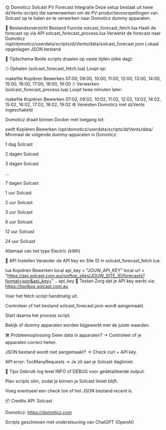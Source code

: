 🌞 Domoticz Solcast PV Forecast Integratie
Deze setup bestaat uit twee dzVents-scripts die samenwerken om de PV-productievoorspellingen van Solcast op te halen en te verwerken naar Domoticz dummy apparaten.

📁 Bestandsoverzicht
Bestand	Functie
solcast_forecast_fetch.lua	Haalt de forecast op via API
solcast_forecast_process.lua	Verwerkt de forecast naar Domoticz
/opt/domoticz/userdata/scripts/dzVents/data/solcast_forecast.json	Lokaal opgeslagen JSON bestand

📅 Tijdschema
Beide scripts draaien op vaste tijden (elke dag):

⏱ Ophalen (solcast_forecast_fetch.lua)
Loopt op:

makefile
Kopiëren
Bewerken
07:00, 09:00, 10:00, 11:00, 12:00, 13:00, 14:00, 15:00, 16:00, 17:00, 18:00, 19:00
⏱ Verwerken (solcast_forecast_process.lua)
Loopt twee minuten later:

makefile
Kopiëren
Bewerken
07:02, 09:02, 10:02, 11:02, 12:02, 13:02, 14:02, 15:02, 16:02, 17:02, 18:02, 19:02
⚙️ Vereisten
Domoticz met dzVents ingeschakeld

Domoticz draait binnen Docker met toegang tot:

swift
Kopiëren
Bewerken
/opt/domoticz/userdata/scripts/dzVents/data/
Minimaal de volgende dummy-apparaten in Domoticz:

1 dag Solcast

2 dagen Solcast

3 dagen Solcast

...

7 dagen Solcast

1 uur Solcast

2 uur Solcast

3 uur Solcast

6 uur Solcast

12 uur Solcast

24 uur Solcast

Allemaal van het type Electric (kWh)

🔐 API Instellen
Verander de API key en Site ID in solcast_forecast_fetch.lua:

lua
Kopiëren
Bewerken
local api_key = "JOUW_API_KEY"
local url = "https://api.solcast.com.au/rooftop_sites/JOUW_SITE_ID/forecasts?format=json&api_key=" .. api_key
🧪 Testen
Zorg dat je API key werkt via:
https://toolbox.solcast.com.au

Voer het fetch script handmatig uit.

Controleer of het bestand solcast_forecast.json wordt aangemaakt.

Start daarna het process script.

Bekijk of dummy apparaten worden bijgewerkt met de juiste waarden.

🛠️ Probleemoplossing
Geen data in apparaten? → Controleer of je apparaten correct heten.

JSON bestand wordt niet aangemaakt? → Check curl + API key.

API error: TooManyRequests → Je zit aan je Solcast daglimiet.

🧹 Tips
Gebruik log level INFO of DEBUG voor gedetailleerde output.

Plan scripts slim, zodat je binnen je Solcast limiet blijft.

Voeg eventueel een check toe of het JSON bestand recent is.

📦 Credits
API: Solcast

Domoticz: https://domoticz.com

Scripts geschreven met ondersteuning van ChatGPT (OpenAI)
